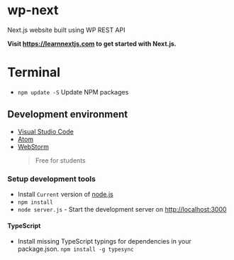 # wp-next

Next.js website built using WP REST API

**Visit https://learnnextjs.com to get started with Next.js.**

# Terminal

- `npm update -S` Update NPM packages

## Development environment

* [Visual Studio Code](https://code.visualstudio.com/)
* [Atom](https://atom.io/)
* [WebStorm](https://www.jetbrains.com/webstorm/)
  > Free for students

### Setup development tools

- Install `Current` version of [node.js](https://nodejs.org/en/)
- `npm install`
- `node server.js` - Start the development server on <http://localhost:3000>

#### TypeScript

- Install missing TypeScript typings for dependencies in your package.json. `npm install -g typesync`
